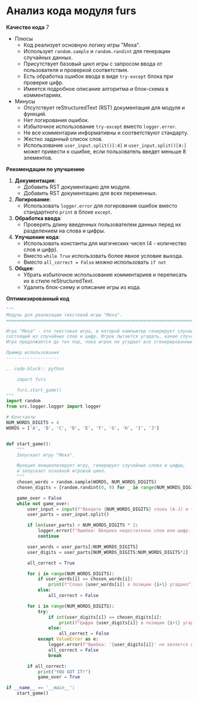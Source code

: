# Анализ кода модуля furs

**Качество кода**
7
-  Плюсы
    - Код реализует основную логику игры "Меха".
    - Использует `random.sample` и `random.randint` для генерации случайных данных.
    - Присутствует базовый цикл игры с запросом ввода от пользователя и проверкой соответствия.
    - Есть обработка ошибок ввода в виде `try-except` блока при проверке цифр.
    - Имеется подробное описание алгоритма и блок-схема в комментариях.
-  Минусы
    - Отсутствует reStructuredText (RST) документация для модуля и функций.
    - Нет логирования ошибок.
    - Избыточное использование `try-except` вместо `logger.error`.
    - Не все комментарии информативны и соответствуют стандарту.
    - Жестко заданный список слов.
    - Использование `user_input.split()[:4]` и `user_input.split()[4:]` может привести к ошибке, если пользователь введет меньше 8 элементов.

**Рекомендации по улучшению**

1.  **Документация**:
    -   Добавить RST документацию для модуля.
    -   Добавить RST документацию для всех переменных.
2.  **Логирование**:
    -   Использовать `logger.error` для логирования ошибок вместо стандартного `print` в блоке `except`.
3.  **Обработка ввода**:
    -   Проверять длину введенных пользователем данных перед их разделением на слова и цифры.
4.  **Улучшение кода**:
    -   Использовать константы для магических чисел (4 - количество слов и цифр).
    -  Вместо `while True` использовать более явное условие выхода.
    -   Вместо `all_correct = False` можно использовать `if not`
5.  **Общее**:
    -   Убрать избыточное использование комментариев и переписать их в стиле reStructuredText.
    -  Удалить блок-схему и описание игры из кода.

**Оптимизированный код**

```python
"""
Модуль для реализации текстовой игры "Меха".
=========================================================================================

Игра "Меха" - это текстовая игра, в которой компьютер генерирует случайный текст,
состоящий из случайных слов и цифр. Игрок пытается угадать, какие случайные слова и цифры были сгенерированы.
Игра продолжается до тех пор, пока игрок не угадает все сгенерированные слова и цифры.

Пример использования
--------------------

.. code-block:: python

    import furs

    furs.start_game()
"""
import random
from src.logger.logger import logger

# Константы
NUM_WORDS_DIGITS = 4
WORDS = ['A', 'B', 'C', 'D', 'E', 'F', 'G', 'H', 'I', 'J']


def start_game():
    """
    Запускает игру "Меха".

    Функция инициализирует игру, генерирует случайные слова и цифры,
    и запускает основной игровой цикл.
    """
    chosen_words = random.sample(WORDS, NUM_WORDS_DIGITS)
    chosen_digits = [random.randint(0, 9) for _ in range(NUM_WORDS_DIGITS)]

    game_over = False
    while not game_over:
        user_input = input(f"Введите {NUM_WORDS_DIGITS} слова (A-J) и {NUM_WORDS_DIGITS} цифры (0-9) через пробел: ").upper()
        user_parts = user_input.split()

        if len(user_parts) < NUM_WORDS_DIGITS * 2:
            logger.error(f"Ошибка: Введено недостаточно слов или цифр. Требуется {NUM_WORDS_DIGITS*2} элементов.")
            continue

        user_words = user_parts[:NUM_WORDS_DIGITS]
        user_digits = user_parts[NUM_WORDS_DIGITS:NUM_WORDS_DIGITS*2]

        all_correct = True

        for i in range(NUM_WORDS_DIGITS):
            if user_words[i] == chosen_words[i]:
                print(f"Слово {user_words[i]} в позиции {i+1} угадано")
            else:
                all_correct = False

        for i in range(NUM_WORDS_DIGITS):
            try:
                if int(user_digits[i]) == chosen_digits[i]:
                    print(f"Цифра {user_digits[i]} в позиции {i+1} угадана")
                else:
                    all_correct = False
            except ValueError as e:
                logger.error(f"Ошибка: '{user_digits[i]}' не является цифрой.", exc_info=True)
                all_correct = False
                break

        if all_correct:
            print("YOU GOT IT!")
            game_over = True

if __name__ == '__main__':
    start_game()
```